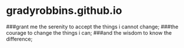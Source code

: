 # gradyrobbins.github.io
###grant me the serenity to accept the things i cannot change;
###the courage to change the things i can;
###and the wisdom to know the difference;
